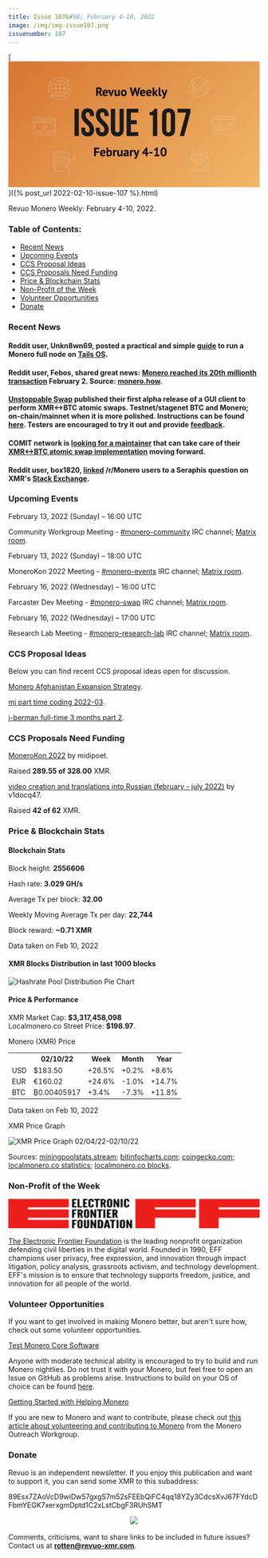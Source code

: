 ```yaml
---
title: Issue 107&#58; February 4-10, 2022
image: /img/img-issue107.png
issuenumber: 107
---
```

[<img src="/img/img-issue107.png" alt="Revuo Monero Weekly #107 Slide" class="img-lead">]({% post_url 2022-02-10-issue-107 %}.html)

<p class="text-lead">Revuo Monero Weekly: February 4-10, 2022.</p>
<!--more-->

<h3>Table of Contents:</h3>
<ul class="contents">
    <li><a href="#news">Recent News</a></li>
    <li><a href="#events">Upcoming Events</a></li>
    <li><a href="#ideas">CCS Proposal Ideas</a></li>
    <li><a href="#proposals">CCS Proposals Need Funding</a></li>
    <li><a href="#stats">Price & Blockchain Stats</a></li>
    <li><a href="#merchant">Non-Profit of the Week</a></li>
    <li><a href="#volunteer">Volunteer Opportunities</a></li>
    <li><a href="#donate">Donate</a></li>
</ul>

<h3 id="news">Recent News</h3>

<div class="newsbyte">
    <h4>Reddit user, Unkn8wn69, posted a practical and simple <a href="https://teddit.adminforge.de/r/Monero/comments/sljq4z/how_to_run_a_monero_full_node_on_tails_guide/" target="_blank">guide</a> to run a Monero full node on <a href="https://tails.boum.org/" target="_blank">Tails OS</a>.</h4>
</div>

<div class="newsbyte">
    <h4>Reddit user, Febos, shared great news: <a href="https://teddit.adminforge.de/r/Monero/comments/sltnyx/happy_20th_millionth_transaction_monero/" target="_blank">Monero reached its 20th millionth transaction</a> February 2. Source: <a href="https://www.monero.how/" target="_blank">monero.how</a>.</h4>
</div>

<div class="newsbyte">
    <h4><a href="https://ccs.getmonero.org/proposals/binarybaron-unstoppableswap.html" target="_blank">Unstoppable Swap</a> published their first alpha release of a GUI client to perform XMR<->BTC atomic swaps. Testnet/stagenet BTC and Monero; on-chain/mainnet when it is more polished. Instructions can be found <a href="https://github.com/UnstoppableSwap/unstoppableswap-gui/blob/main/docs/SWAP_TESTNET.md" target="_blank">here</a>. Testers are encouraged to try it out and provide <a href="https://unstoppableswap.aidaform.com/feedback" target="_blank">feedback</a>.</h4>
</div>

<div class="newsbyte">
    <h4>COMIT network is <a href="https://comit.network/blog/2022/02/07/xmr-btc-looking-for-maintainer/" target="_blank">looking for a maintainer</a> that can take care of their <a href="https://github.com/comit-network/xmr-btc-swap/" target="_blank">XMR<->BTC atomic swap implementation</a> moving forward.</h4>
</div>

<div class="newsbyte">
    <h4>Reddit user, box1820, <a href="https://teddit.adminforge.de/r/Monero/comments/smtc0w/pros_and_cons_of_moneros_potential_seraphis/" target="_blank">linked</a> /r/Monero users to a Seraphis question on XMR's <a href="https://monero.stackexchange.com/questions/13494/pros-and-cons-of-moneros-potential-seraphis-protocol-upgrade" target="_blank">Stack Exchange</a>.</h4>
</div>

<h3 id="events">Upcoming Events</h3>

<div class="event">
    <p class="date" markdown="1">February 13, 2022 (Sunday) – 16:00 UTC</p>
    <p markdown="1">Community Workgroup Meeting - <a href="irc://irc.libera.chat/#monero-community" target="_blank">#monero-community</a> IRC channel; <a href="https://matrix.to/#/#monero-community:monero.social" target="_blank">Matrix room</a>.</p>
</div>

<div class="event">
    <p class="date" markdown="1">February 13, 2022 (Sunday) – 18:00 UTC</p>
    <p markdown="1">MoneroKon 2022 Meeting - <a href="irc://irc.libera.chat/#monero-events" target="_blank">#monero-events</a> IRC channel; <a href="https://matrix.to/#/#monero-events:monero.social" target="_blank">Matrix room</a>.</p>
</div>

<div class="event">
    <p class="date" markdown="1">February 16, 2022 (Wednesday) – 16:00 UTC</p>
    <p markdown="1">Farcaster Dev Meeting - <a href="irc://irc.libera.chat/#monero-swap" target="_blank">#monero-swap</a> IRC channel; <a href="https://matrix.to/#/#monero-swap:monero.social" target="_blank">Matrix room</a>.</p>
</div>

<div class="event">
    <p class="date" markdown="1">February 16, 2022 (Wednesday) – 17:00 UTC</p>
    <p markdown="1">Research Lab Meeting - <a href="irc://irc.libera.chat/#monero-research-lab" target="_blank">#monero-research-lab</a> IRC channel; <a href="https://matrix.to/#/#monero-research-lab:monero.social" target="_blank">Matrix room</a>.</p>
</div>

<h3 id="ideas">CCS Proposal Ideas</h3>

<p>Below you can find recent CCS proposal ideas open for discussion.</p>

<div class="proposal">
<p><a href="https://repo.getmonero.org/monero-project/ccs-proposals/-/merge_requests/282" target="_blank">Monero Afghanistan Expansion Strategy</a>.</p>
</div>

<div class="proposal">
<p><a href="https://repo.getmonero.org/monero-project/ccs-proposals/-/merge_requests/283" target="_blank">mj part time coding 2022-03</a>.</p>
</div>

<div class="proposal">
<p><a href="https://repo.getmonero.org/monero-project/ccs-proposals/-/merge_requests/285" target="_blank">j-berman full-time 3 months part 2</a>.</p>
</div>

<h3 id="proposals">CCS Proposals Need Funding</h3>

<div class="proposal">
    <p><a href="https://ccs.getmonero.org/proposals/MoneroKon-2022-CCS.html" target="_blank">MoneroKon 2022</a> by midipoet.</p>
    <p>Raised <b>289.55 of 328.00</b> XMR.</p>
</div>

<div class="proposal">
    <p><a href="https://ccs.getmonero.org/proposals/v1docq47-video-creation-and-translations-into-russian-(february-july-2022).html" target="_blank">video creation and translations into Russian (february - july 2022)</a> by v1docq47.</p>
    <p>Raised <b>42 of 62</b> XMR.</p>
</div>

<h3 id="stats">Price & Blockchain Stats</h3>

<h4 class="stat">Blockchain Stats</h4>

<div class="bcstats">
    <p>Block height: <b>2556606</b></p>
    <p>Hash rate: <b>3.029 GH/s</b></p>
    <p>Average Tx per block: <b>32.00</b></p>
    <p>Weekly Moving Average Tx per day: <b>22,744</b></p>
    <p>Block reward: <b>~0.71 XMR</b></p>
</div>
<p class="note">Data taken on Feb 10, 2022</p>

<h4 class="stat">XMR Blocks Distribution in last 1000 blocks</h4>
<p><img src="/static/revuo/img/content/hashrate-pool-distribution-0210.png" alt="Hashrate Pool Distribution Pie Chart"/></p>

<h4 class="stat" id="price-stat">Price & Performance</h4>

<div class="price-intro">XMR Market Cap: <b>$3,317,458,098</b><br/>Localmonero.co Street Price: <b>$198.97</b>.</div>

<p class="table-title">Monero (XMR) Price</p>
<table class="price-table">
  <tr class="row1">
    <th></th>
    <th>02/10/22</th>
    <th>Week</th>
    <th>Month</th>
    <th>Year</th>
  </tr>
  <tr>
    <td data-th="XMR to">USD</td>
    <td data-th="02/10/22">$183.50</td>
    <td data-th="Week" class="green">+26.5%</td>
    <td data-th="Month" class="green">+0.2%</td>
    <td data-th="Year" class="green">+8.6%</td>
  </tr>
  <tr class="row3">
    <td data-th="XMR to">EUR</td>
    <td data-th="02/10/22">€160.02</td>
    <td data-th="Week" class="green">+24.6%</td>
    <td data-th="Month" class="red">-1.0%</td>
    <td data-th="Year" class="green">+14.7%</td>
  </tr>
  <tr>
    <td data-th="XMR to">BTC</td>
    <td data-th="02/10/22">₿0.00405917</td>
    <td data-th="Week" class="green">+3.4%</td>
    <td data-th="Month" class="red">-7.3%</td>
    <td data-th="Year" class="green">+11.8%</td>
  </tr>
</table>
<p class="note">Data taken on Feb 10, 2022</p>

<p class="table-title">XMR Price Graph</p>

![XMR Price Graph 02/04/22-02/10/22](/static/revuo/img/content/weekly-chart-0210.png "XMR Price Graph 02/04/22-02/10/22") 

Sources: <a href="https://miningpoolstats.stream/monero" target="_blank">miningpoolstats.stream</a>; <a href="https://bitinfocharts.com/monero/" target="_blank">bitinfocharts.com</a>; <a href="https://www.coingecko.com/en/coins/monero" target="_blank">coingecko.com</a>; <a href="https://localmonero.co/statistics" target="_blank">localmonero.co statistics</a>; <a href="https://localmonero.co/blocks" target="_blank">localmonero.co blocks</a>.

<h3 id="merchant">Non-Profit of the Week</h3>

<a href="https://www.eff.org/" target="_blank"><img src="/img/eff-logo.png" alt="Electronic Frontier Foundation Logo" class="merchant-img" id="eff"></a>

<a href="https://www.eff.org/about" target="_blank">The Electronic Frontier Foundation</a> is the leading nonprofit organization defending civil liberties in the digital world. Founded in 1990, EFF champions user privacy, free expression, and innovation through impact litigation, policy analysis, grassroots activism, and technology development. EFF's mission is to ensure that technology supports freedom, justice, and innovation for all people of the world.

<h3 id="volunteer">Volunteer Opportunities</h3>

<p>If you want to get involved in making Monero better, but aren't sure how, check out some volunteer opportunities.</p>

<div class="newsbyte">
    <p class="date"><a href="https://github.com/monero-project/monero" target="_blank">Test Monero Core Software</a></p>
    <p>Anyone with moderate technical ability is encouraged to try to build and run Monero nightlies. Do not trust it with your Monero, but feel free to open an Issue on GitHub as problems arise. Instructions to build on your OS of choice can be found <a href="https://github.com/monero-project/monero#compiling-monero-from-source" target="_blank">here</a>. </p>
</div>

<div class="newsbyte">
    <p class="date"><a href="https://github.com/monero-project/monero" target="_blank">Getting Started with Helping Monero</a></p>
    <p>If you are new to Monero and want to contribute, please check out <a href="https://www.monerooutreach.org/stories/getting-started-helping-monero.php" target="_blank">this article about volunteering and contributing to Monero</a> from the Monero Outreach Workgroup. </p>
</div>

<h3 id="donate">Donate</h3>

<p markdown="1">Revuo is an independent newsletter. If you enjoy this publication and want to support it, you can send some XMR to this subaddress:</p>

<p class="address" markdown="1">89Esx7ZAoVcD9wiDw57gxgS7m52sFEEbQiFC4qq18YZy3CdcsXvJ67FYdcDFbmYEGK7xerxgmDptd1C2xLstCbgF3RUhSMT</p>

<p><center><a href="monero:89Esx7ZAoVcD9wiDw57gxgS7m52sFEEbQiFC4qq18YZy3CdcsXvJ67FYdcDFbmYEGK7xerxgmDptd1C2xLstCbgF3RUhSMT" class="qr"><img src="/static/revuo/img/content/donate-monero.jpg" style="max-width: 200px;"/></a></center></p>

Comments, criticisms, want to share links to be included in future issues? Contact us at **rotten@revuo-xmr.com**.